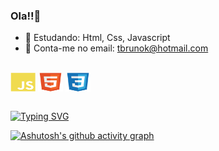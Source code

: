 ### Ola!!👋



- 🌱 Estudando: Html, Css, Javascript
- 📧 Conta-me no email: tbrunok@hotmail.com

<div style="display: inline_block"><br>
  <img align="center" alt="Rafa-Js" height="30" width="40" src="https://raw.githubusercontent.com/devicons/devicon/master/icons/javascript/javascript-plain.svg">
  <img align="center" alt="Rafa-HTML" height="30" width="40" src="https://raw.githubusercontent.com/devicons/devicon/master/icons/html5/html5-original.svg">
  <img align="center" alt="Rafa-CSS" height="30" width="40" src="https://raw.githubusercontent.com/devicons/devicon/master/icons/css3/css3-original.svg">
  
<br>
<br>
  
[![Typing SVG](https://readme-typing-svg.herokuapp.com?font=Fira+Code&weight=300&size=50&duration=4000&pause=1000&color=0000CDcenter=true&vCenter=true&random=false&width=1000&lines=Hello%2C+my+name+is+Bruno;I'm+29+years+old;I'm+a+Software+Developer;I'm+from+Brazil;welcome%3A)](https://git.io/typing-svg)
</div>

<div>

[![Ashutosh's github activity graph](https://github-readme-activity-graph.vercel.app/graph?username=TbrunoK&bg_color=030e45&color=ffffff&line=0906e0&point=000000&area=true&hide_border=true)](https://github.com/ashutosh00710/github-readme-activity-graph)
  
</div>

